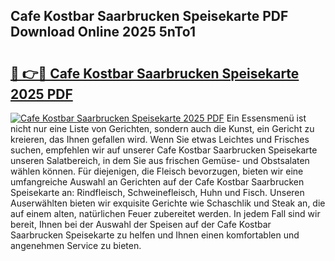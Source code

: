 ## Cafe Kostbar Saarbrucken Speisekarte PDF Download Online 2025 5nTo1

# <h2><a href="http://gcanc6x.nevu.top/?p=Cafe+Kostbar+Saarbrucken+Speisekarte">🔗 👉🔴 Cafe Kostbar Saarbrucken Speisekarte 2025 PDF</a></h2>

[![Cafe Kostbar Saarbrucken Speisekarte 2025 PDF](https://i.imgur.com/dBaPXMq.png)](http://gcanc6x.nevu.top/?p=Cafe+Kostbar+Saarbrucken+Speisekarte)
Ein Essensmenü ist nicht nur eine Liste von Gerichten, sondern auch die Kunst, ein Gericht zu kreieren, das Ihnen gefallen wird. Wenn Sie etwas Leichtes und Frisches suchen, empfehlen wir auf unserer Cafe Kostbar Saarbrucken Speisekarte unseren Salatbereich, in dem Sie aus frischen Gemüse- und Obstsalaten wählen können. Für diejenigen, die Fleisch bevorzugen, bieten wir eine umfangreiche Auswahl an Gerichten auf der Cafe Kostbar Saarbrucken Speisekarte an: Rindfleisch, Schweinefleisch, Huhn und Fisch. Unseren Auserwählten bieten wir exquisite Gerichte wie Schaschlik und Steak an, die auf einem alten, natürlichen Feuer zubereitet werden. In jedem Fall sind wir bereit, Ihnen bei der Auswahl der Speisen auf der Cafe Kostbar Saarbrucken Speisekarte zu helfen und Ihnen einen komfortablen und angenehmen Service zu bieten.
